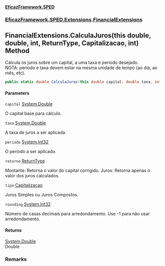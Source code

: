 #### [EficazFramework.SPED](EficazFrameworkSPED.md 'EficazFramework SPED')
### [EficazFramework.SPED.Extensions](EficazFramework.SPED.Extensions.md 'EficazFramework.SPED.Extensions').[FinancialExtensions](EficazFramework.SPED.Extensions/FinancialExtensions.md 'EficazFramework.SPED.Extensions.FinancialExtensions')

## FinancialExtensions.CalculaJuros(this double, double, int, ReturnType, Capitalizacao, int) Method

Calcula os juros sobre um capital, a uma taxa e período desejado.  
NOTA: periodo e taxa devem estar na mesma unidade de tempo (ao dia, ao mês, etc).

```csharp
public static double CalculaJuros(this double capital, double taxa, int periodo, EficazFramework.SPED.Extensions.FinancialExtensions.ReturnType retorno=EficazFramework.SPED.Extensions.FinancialExtensions.ReturnType.Montante, EficazFramework.SPED.Extensions.FinancialExtensions.Capitalizacao tipo=EficazFramework.SPED.Extensions.FinancialExtensions.Capitalizacao.JurosSimples, int rounding=-1);
```
#### Parameters

<a name='EficazFramework.SPED.Extensions.FinancialExtensions.CalculaJuros(thisdouble,double,int,EficazFramework.SPED.Extensions.FinancialExtensions.ReturnType,EficazFramework.SPED.Extensions.FinancialExtensions.Capitalizacao,int).capital'></a>

`capital` [System.Double](https://docs.microsoft.com/en-us/dotnet/api/System.Double 'System.Double')

O capital base para cálculo.

<a name='EficazFramework.SPED.Extensions.FinancialExtensions.CalculaJuros(thisdouble,double,int,EficazFramework.SPED.Extensions.FinancialExtensions.ReturnType,EficazFramework.SPED.Extensions.FinancialExtensions.Capitalizacao,int).taxa'></a>

`taxa` [System.Double](https://docs.microsoft.com/en-us/dotnet/api/System.Double 'System.Double')

A taxa de juros a ser aplicada.

<a name='EficazFramework.SPED.Extensions.FinancialExtensions.CalculaJuros(thisdouble,double,int,EficazFramework.SPED.Extensions.FinancialExtensions.ReturnType,EficazFramework.SPED.Extensions.FinancialExtensions.Capitalizacao,int).periodo'></a>

`periodo` [System.Int32](https://docs.microsoft.com/en-us/dotnet/api/System.Int32 'System.Int32')

O período a ser aplicado.

<a name='EficazFramework.SPED.Extensions.FinancialExtensions.CalculaJuros(thisdouble,double,int,EficazFramework.SPED.Extensions.FinancialExtensions.ReturnType,EficazFramework.SPED.Extensions.FinancialExtensions.Capitalizacao,int).retorno'></a>

`retorno` [ReturnType](EficazFramework.SPED.Extensions/FinancialExtensions/ReturnType.md 'EficazFramework.SPED.Extensions.FinancialExtensions.ReturnType')

Montante: Retorna o valor do capital corrigido. Juros: Retorna apenas o valor dos juros calculados.

<a name='EficazFramework.SPED.Extensions.FinancialExtensions.CalculaJuros(thisdouble,double,int,EficazFramework.SPED.Extensions.FinancialExtensions.ReturnType,EficazFramework.SPED.Extensions.FinancialExtensions.Capitalizacao,int).tipo'></a>

`tipo` [Capitalizacao](EficazFramework.SPED.Extensions/FinancialExtensions/Capitalizacao.md 'EficazFramework.SPED.Extensions.FinancialExtensions.Capitalizacao')

Juros Simples ou Juros Compostos.

<a name='EficazFramework.SPED.Extensions.FinancialExtensions.CalculaJuros(thisdouble,double,int,EficazFramework.SPED.Extensions.FinancialExtensions.ReturnType,EficazFramework.SPED.Extensions.FinancialExtensions.Capitalizacao,int).rounding'></a>

`rounding` [System.Int32](https://docs.microsoft.com/en-us/dotnet/api/System.Int32 'System.Int32')

Número de casas decimais para arredondamento. Use -1 para não usar arredondamento.

#### Returns
[System.Double](https://docs.microsoft.com/en-us/dotnet/api/System.Double 'System.Double')  
Double

### Remarks